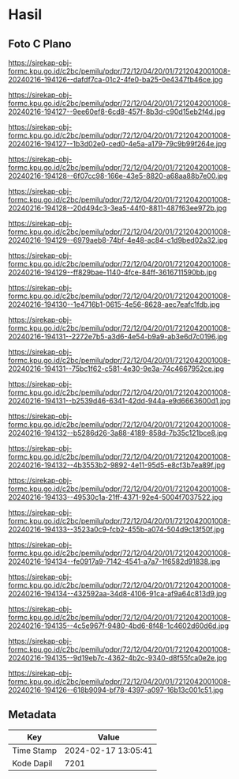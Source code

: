 # Hasil

## Foto C Plano

https://sirekap-obj-formc.kpu.go.id/c2bc/pemilu/pdpr/72/12/04/20/01/7212042001008-20240216-194126--dafdf7ca-01c2-4fe0-ba25-0e4347fb46ce.jpg

https://sirekap-obj-formc.kpu.go.id/c2bc/pemilu/pdpr/72/12/04/20/01/7212042001008-20240216-194127--9ee60ef8-6cd8-457f-8b3d-c90d15eb2f4d.jpg

https://sirekap-obj-formc.kpu.go.id/c2bc/pemilu/pdpr/72/12/04/20/01/7212042001008-20240216-194127--1b3d02e0-ced0-4e5a-a179-79c9b99f264e.jpg

https://sirekap-obj-formc.kpu.go.id/c2bc/pemilu/pdpr/72/12/04/20/01/7212042001008-20240216-194128--6f07cc98-166e-43e5-8820-a68aa88b7e00.jpg

https://sirekap-obj-formc.kpu.go.id/c2bc/pemilu/pdpr/72/12/04/20/01/7212042001008-20240216-194128--20d494c3-3ea5-44f0-8811-487f63ee972b.jpg

https://sirekap-obj-formc.kpu.go.id/c2bc/pemilu/pdpr/72/12/04/20/01/7212042001008-20240216-194129--6979aeb8-74bf-4e48-ac84-c1d9bed02a32.jpg

https://sirekap-obj-formc.kpu.go.id/c2bc/pemilu/pdpr/72/12/04/20/01/7212042001008-20240216-194129--ff829bae-1140-4fce-84ff-3616711590bb.jpg

https://sirekap-obj-formc.kpu.go.id/c2bc/pemilu/pdpr/72/12/04/20/01/7212042001008-20240216-194130--1e4716b1-0615-4e56-8628-aec7eafc1fdb.jpg

https://sirekap-obj-formc.kpu.go.id/c2bc/pemilu/pdpr/72/12/04/20/01/7212042001008-20240216-194131--2272e7b5-a3d6-4e54-b9a9-ab3e6d7c0196.jpg

https://sirekap-obj-formc.kpu.go.id/c2bc/pemilu/pdpr/72/12/04/20/01/7212042001008-20240216-194131--75bc1f62-c581-4e30-9e3a-74c4667952ce.jpg

https://sirekap-obj-formc.kpu.go.id/c2bc/pemilu/pdpr/72/12/04/20/01/7212042001008-20240216-194131--b2539d46-6341-42dd-944a-e9d6663600d1.jpg

https://sirekap-obj-formc.kpu.go.id/c2bc/pemilu/pdpr/72/12/04/20/01/7212042001008-20240216-194132--b5286d26-3a88-4189-858d-7b35c121bce8.jpg

https://sirekap-obj-formc.kpu.go.id/c2bc/pemilu/pdpr/72/12/04/20/01/7212042001008-20240216-194132--4b3553b2-9892-4e11-95d5-e8cf3b7ea89f.jpg

https://sirekap-obj-formc.kpu.go.id/c2bc/pemilu/pdpr/72/12/04/20/01/7212042001008-20240216-194133--49530c1a-21ff-4371-92e4-5004f7037522.jpg

https://sirekap-obj-formc.kpu.go.id/c2bc/pemilu/pdpr/72/12/04/20/01/7212042001008-20240216-194133--3523a0c9-fcb2-455b-a074-504d9c13f50f.jpg

https://sirekap-obj-formc.kpu.go.id/c2bc/pemilu/pdpr/72/12/04/20/01/7212042001008-20240216-194134--fe0917a9-7142-4541-a7a7-1f6582d91838.jpg

https://sirekap-obj-formc.kpu.go.id/c2bc/pemilu/pdpr/72/12/04/20/01/7212042001008-20240216-194134--432592aa-34d8-4106-91ca-af9a64c813d9.jpg

https://sirekap-obj-formc.kpu.go.id/c2bc/pemilu/pdpr/72/12/04/20/01/7212042001008-20240216-194135--4c5e967f-9480-4bd6-8f48-1c4602d60d6d.jpg

https://sirekap-obj-formc.kpu.go.id/c2bc/pemilu/pdpr/72/12/04/20/01/7212042001008-20240216-194135--9d19eb7c-4362-4b2c-9340-d8f55fca0e2e.jpg

https://sirekap-obj-formc.kpu.go.id/c2bc/pemilu/pdpr/72/12/04/20/01/7212042001008-20240216-194126--618b9094-bf78-4397-a097-16b13c001c51.jpg


## Metadata

| Key        | Value               |
| ---------- | ------------------- |
| Time Stamp | 2024-02-17 13:05:41 |
| Kode Dapil | 7201                |



